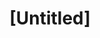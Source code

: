 ---
pid: llp199
title: "[Untitled]"
location_transcription: haiti
coordinates: "[-72.276859055397, 18.575749798999]"
zipcode: '19120'
gen_neighborhood: North Philadelphia
neighborhood: Logan,Olney
outside_phl: 
age: '9'
age_range: 6-13
instagram: 
image_file_name: llp_199.jpg
proposal_transcription: |-
  my two sister in Haite
  Haiti
topic: Family
topic_summary: '0'
type: Image
keywords_other: sisters, haiti
credit: Guevino Pierre-Louis
image_labels: 
twitter: 
facebook: 
permalink: "/monuments/llp199/"
layout: item-page
---